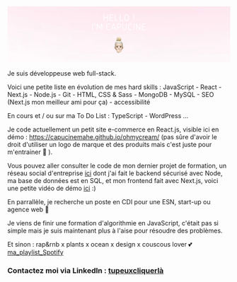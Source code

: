 ![Banner](https://github.com/capucinemahe/capucinemahe/blob/main/avatarGitHub.png?raw=true)

Je suis développeuse web full-stack.

Voici une petite liste en évolution de mes hard skills : 
JavaScript - React - Next.js - Node.js - Git - HTML, CSS & Sass - MongoDB - MySQL - SEO (Next.js mon meilleur ami pour ça) - accessibilité

En cours et / ou sur ma To Do List :
TypeScript - WordPress ...

Je code actuellement un petit site e-commerce en React.js, visible ici en démo : https://capucinemahe.github.io/ohmycream/  (pas sûre d'avoir le droit d'utiliser un logo de marque et des produits mais c'est juste pour m'entrainer 🤫 ).

Vous pouvez aller consulter le code de mon dernier projet de formation, un réseau social d'entreprise [ici](https://github.com/capucinemahe/groupomania_pink) dont j'ai fait le backend sécurisé avec Node, ma base de données est en SQL, et mon frontend fait avec Next.js, voici une petite vidéo de démo [ici](https://youtu.be/svVRu20P7eQ) :)

En parrallèle, je recherche un poste en CDI pour une ESN, start-up ou agence web 🚀

Je viens de finir une formation d'algorithmie en JavaScript, c'était pas si simple mais je suis maintenant plus à l'aise pour résoudre des problèmes.

Et sinon : rap&rnb x plants x ocean x design x couscous lover 💕  [ma_playlist_Spotify](https://open.spotify.com/playlist/65Put9Tz3orQZdVpCutmXO?si=ac15cc8578a9423d)

### Contactez moi via LinkedIn : [tupeuxcliquerlà](https://www.linkedin.com/in/capucinemahe/)
